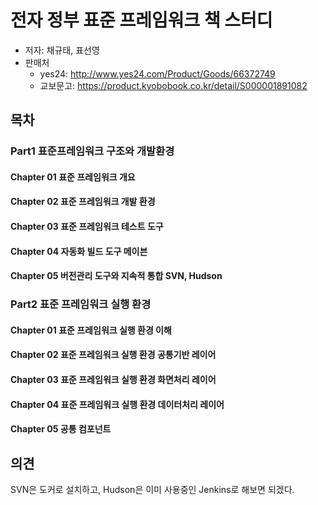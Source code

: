 # 전자 정부 표준 프레임워크 책 스터디

* 저자: 채규태, 표선영
* 판매처
  * yes24: http://www.yes24.com/Product/Goods/66372749
  * 교보문고: https://product.kyobobook.co.kr/detail/S000001891082



## 목차

### Part1 표준프레임워크 구조와 개발환경

#### Chapter 01 표준 프레임워크 개요

#### Chapter 02 표준 프레임워크 개발 환경

#### Chapter 03 표준 프레임워크 테스트 도구

#### Chapter 04 자동화 빌드 도구 메이븐

#### Chapter 05 버전관리 도구와 지속적 통합 SVN, Hudson



### Part2 표준 프레임워크 실행 환경

#### Chapter 01 표준 프레임워크 실행 환경 이해

#### Chapter 02 표준 프레임워크 실행 환경 공통기반 레이어

#### Chapter 03 표준 프레임워크 실행 환경 화면처리 레이어

#### Chapter 04 표준 프레임워크 실행 환경 데이터처리 레이어

#### Chapter 05  공통 컴포넌트









## 의견

SVN은 도커로 설치하고, Hudson은 이미 사용중인 Jenkins로 해보면 되겠다.

